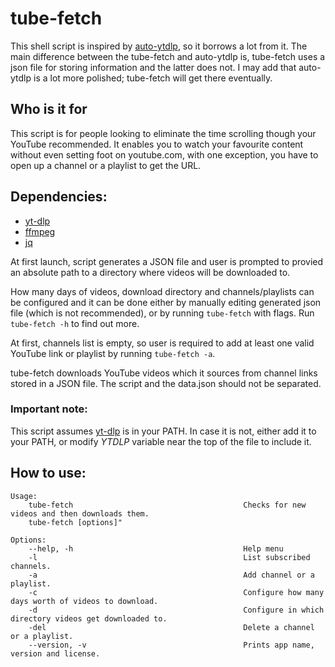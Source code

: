 # tube-fetch

This shell script is inspired by [auto-ytdlp](https://github.com/exadisme/auto-ytdlp), so it borrows a lot from it. The main difference between the tube-fetch and auto-ytdlp is, tube-fetch uses a json file for storing information and the latter does not. I may add that auto-ytdlp is a lot more polished; tube-fetch will get there eventually.

## Who is it for

This script is for people looking to eliminate the time scrolling though your YouTube recommended. It enables you to watch your favourite content without even setting foot on youtube.com, with one exception, you have to open up a channel or a playlist to get the URL.  

## Dependencies:

- [yt-dlp](https://github.com/yt-dlp/yt-dlp)
- [ffmpeg](https://github.com/FFmpeg/FFmpeg)
- [jq](https://github.com/stedolan/jq)

At first launch, script generates a JSON file and user is prompted to provied an absolute path to a directory where videos will be downloaded to.

How many days of videos, download directory and channels/playlists can be configured and it can be done either by manually editing generated json file (which is not recommended), or by running `tube-fetch` with flags. Run `tube-fetch -h` to find out more.

At first, channels list is empty, so user is required to add at least one valid YouTube link or playlist by running `tube-fetch -a`.  

tube-fetch downloads YouTube videos which it sources from channel links stored in a JSON file. The script and the data.json should not be separated.

### Important note:

This script assumes [yt-dlp](https://github.com/yt-dlp/yt-dlp) is in your PATH. In case it is not, either add it to your PATH, or modify *YTDLP* variable near the top of the file to include it.

## How to use:

```
Usage:
    tube-fetch                                      Checks for new videos and then downloads them.
    tube-fetch [options]"

Options:
    --help, -h                                      Help menu
    -l                                              List subscribed channels.
    -a                                              Add channel or a playlist.
    -c                                              Configure how many days worth of videos to download.
    -d                                              Configure in which directory videos get downloaded to.
    -del                                            Delete a channel or a playlist.
    --version, -v                                   Prints app name, version and license.
```
